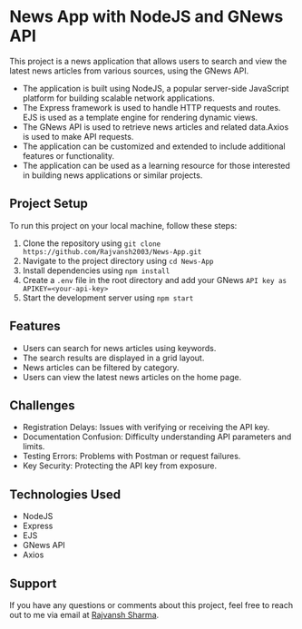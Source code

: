 # News App with NodeJS and GNews API
This project is a news application that allows users to search and view the latest news articles from various sources, using the GNews API.
* The application is built using NodeJS, a popular server-side JavaScript platform for building scalable network applications.
* The Express framework is used to handle HTTP requests and routes. EJS is used as a template engine for rendering dynamic views.
* The GNews API is used to retrieve news articles and related data.Axios is used to make API requests.
* The application can be customized and extended to include additional features or functionality.
* The application can be used as a learning resource for those interested in building news applications or similar projects.

## Project Setup
To run this project on your local machine, follow these steps:

1. Clone the repository using `git clone https://github.com/Rajvansh2003/News-App.git`
2. Navigate to the project directory using `cd News-App`
3. Install dependencies using `npm install`
4. Create a `.env` file in the root directory and add your GNews `API key as APIKEY=<your-api-key>`
5. Start the development server using `npm start`

## Features
* Users can search for news articles using keywords.
* The search results are displayed in a grid layout.
* News articles can be filtered by category.
* Users can view the latest news articles on the home page.

## Challenges
* Registration Delays: Issues with verifying or receiving the API key.
* Documentation Confusion: Difficulty understanding API parameters and limits.
* Testing Errors: Problems with Postman or request failures.
* Key Security: Protecting the API key from exposure.


## Technologies Used
* NodeJS
* Express
* EJS
* GNews API
* Axios




## Support

If you have any questions or comments about this project, feel free to reach out to me via email at [Rajvansh Sharma](mailto:rajvanshsharma.666@gmail.com).
